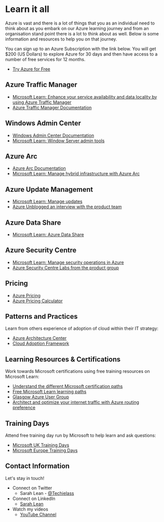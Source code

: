# Learn it all

Azure is vast and there is a lot of things that you as an individual need to think about as you embark on our Azure learning journey and from an organisation stand point there is a lot to think about as well.  Below is some information and resources to help you on that journey. 

You can sign up to an Azure Subscription with the link below. You will get $200 (US Dollars) to explore Azure for 30 days and then have access to a number of free services for 12 months. 
- [Try Azure for Free](https://aka.ms/Try4Free)

## Azure Traffic Manager
- [Microsoft Learn: Enhance your service availability and data locality by using Azure Traffic Manager](https://docs.microsoft.com/learn/modules/distribute-load-with-traffic-manager/?ocid=AID3023451&WT.mc_id=modinfra-21930-salean)
- [Azure Traffic Manager Documentation](https://docs.microsoft.com/azure/traffic-manager/?ocid=AID3023451&WT.mc_id=modinfra-21930-salean)

## Windows Admin Center
- [Windows Admin Center Documentation](https://www.microsoft.com/windows-server/windows-admin-center?WT.mc_id=modinfra-21930-salean)
- [Microsoft Learn: Window Server admin tools](https://docs.microsoft.com/learn/modules/describe-windows-server-administration-tools/?WT.mc_id=modinfra-21930-salean)

## Azure Arc
- [Azure Arc Documentation](https://azure.microsoft.com/en-gb/services/azure-arc/?ocid=AID3023451&WT.mc_id=modinfra-21930-salean)
- [Microsoft Learn: Manage hybrid infrastructure with Azure Arc](https://docs.microsoft.com/learn/paths/manage-hybrid-infrastructure-with-azure-arc/?WT.mc_id=modinfra-21930-salean)

## Azure Update Management
- [Microsoft Learn: Manage updates](https://docs.microsoft.com/learn/modules/manage-azure-updates/?WT.mc_id=modinfra-21930-salean)
- [Azure Unblogged an interview with the product team](https://youtu.be/OJcH_AZZmZY)

## Azure Data Share
- [Microsoft Learn: Azure Data Share](https://docs.microsoft.com/learn/modules/introduction-azure-data-share/?WT.mc_id=modinfra-21930-salean)

## Azure Security Centre
- [Microsoft Learn: Manage security operations in Azure](https://docs.microsoft.com/learn/paths/manage-security-operations/?WT.mc_id=modinfra-21930-salean)
- [Azure Security Centre Labs from the product group](https://github.com/Azure/Azure-Security-Center/tree/master/Labs)

## Pricing
- [Azure Pricing](https://azure.microsoft.com/pricing/?ocid=AID3023451&WT.mc_id=modinfra-21930-salean)
- [Azure Pricing Calculator](https://azure.microsoft.com/pricing/calculator/?ocid=AID3023451&WT.mc_id=modinfra-2282193049-salean)


## Patterns and Practices
Learn from others experience of adoption of cloud within their IT strategy:
- [Azure Architecture Center](https://aka.ms/azure-architecture-center)
- [Cloud Adoption Framework](https://docs.microsoft.com/azure/cloud-adoption-framework/?ocid=AID3023451&WT.mc_id=modinfra-21930-salean)

## Learning Resources & Certifications
Work towards Microsoft certifications using free training resources on Microsoft Learn:
- [Understand the different Microsoft certification paths](https://aka.ms/certificationjourney)
- [Free Microsoft Learn learning paths](https://docs.microsoft.com/learn/?ocid=AID3023451&WT.mc_id=modinfra-21930-salean)
- [Glasgow Azure User Group](https://www.gaug.co.uk)
- [Architect and optimize your internet traffic with Azure routing preference](https://azure.microsoft.com/blog/architect-and-optimize-your-internet-traffic-with-azure-routing-preference/?ocid=AID3023451&WT.mc_id=modinfra-21930-salean)

## Training Days
Attend free training day run by Microsoft to help learn and ask questions: 
- [Microsoft UK Training Days](https://www.microsoft.com/en-gb/events/training-days/)
- [Microsoft Europe Training Days](https://www.microsoft.com/en-ie/training-days)

## Contact Information

Let's stay in touch! 

- Connect on Twitter
    - Sarah Lean - [@Techielass](https://twitter.com/Techielass)
- Connect on LinkedIn
    - [Sarah Lean](https://in.linkedin.com/in/sazlean)
- Watch my videos
    - [YouTube Channel](https://www.youtube.com/techielass)
